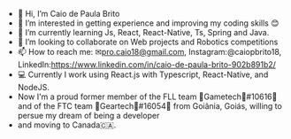 - 👋 Hi, I’m Caio de Paula Brito
- 👀 I’m interested in getting experience and improving my coding skills 😊
- 🌱 I’m currently learning Js, React, React-Native, Ts, Spring and Java. 
- 💞️ I’m looking to collaborate on Web projects and Robotics competitions 
- 📫 How to reach me: ✉pro.caio18@gmail.com, Instagram:@caiopbrito18, LinkedIn:https://www.linkedin.com/in/caio-de-paula-brito-902b891b2/
- 💻 Currently I work using React.js with Typescript, React-Native, and NodeJS.
- Now I'm a proud former member of the FLL team 💙Gametech💙#10616💙 and of the FTC team 💛Geartech💛#16054💛 from Goiânia, Goiás, willing to persue my dream of being a developer
- and moving to Canada🇨🇦.
